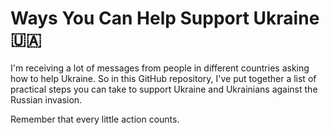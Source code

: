 # Ways You Can Help Support Ukraine 🇺🇦

I'm receiving a lot of messages from people in different countries asking how to help Ukraine. So in this GitHub repository, I've put together a list of practical steps you can take to support Ukraine and Ukrainians against the Russian invasion.

Remember that every little action counts.
